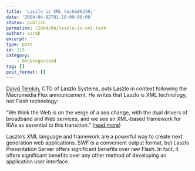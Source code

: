 ```yaml
---
title: 'Laszlo is XML tech&#8230;'
date: '2004-04-02T01:28:09-08:00'
status: publish
permalink: /2004/04/laszlo-is-xml-tech
author: sarah
excerpt: ''
type: post
id: 113
category:
    - Uncategorized
tag: []
post_format: []
---
```

[Daivd Temkin](http://www.davidtemkin.com), CTO of Laszlo Systems, puts Laszlo in context following the Macromedia Flex announcement. He writes that Laszlo is XML technology, not Flash technology:

“We think the Web is on the verge of a sea change, with the dual drivers of broadband and Web services, and we see an XML-based framework for RIAs as essential to this transition.” ([read more](http://www.davidtemkin.com/mtarchive/000001.html))

Laszlo’s XML language and framework are a powerful way to create next generation web applications. SWF is a convenient output format, but Laszlo Presentation Server offers significant benefits over raw Flash. In fact, it offers significant benefits over any other method of developing an application user interface.
